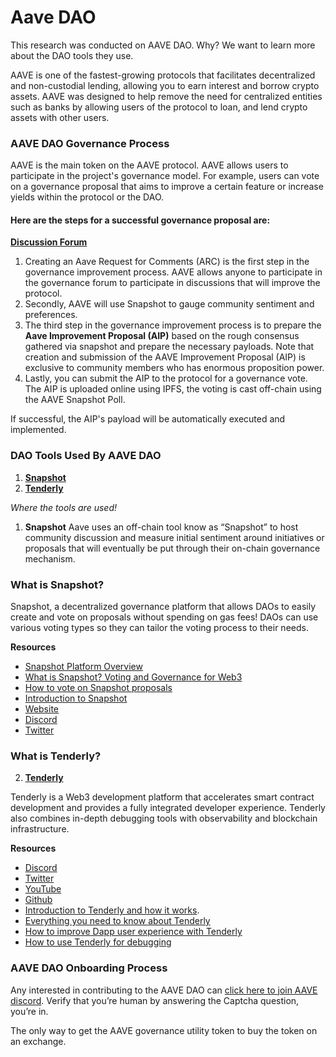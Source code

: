 # Aave DAO

This research was conducted on AAVE DAO. Why? We want to learn more about the DAO tools they use.

AAVE is one of the fastest-growing protocols that facilitates decentralized and non-custodial lending, allowing you to earn interest and borrow crypto assets. AAVE was designed to help remove the need for centralized entities such as banks by allowing users of the protocol to loan, and lend crypto assets with other users.

### AAVE DAO Governance Process

AAVE is the main token on the AAVE protocol. AAVE allows users to participate in the project's governance model. For example, users can vote on a governance proposal that aims to improve a certain feature or increase yields within the protocol or the DAO.

#### Here are the steps for a successful governance proposal are:

[**Discussion Forum**](https://governance.aave.com/)

1. Creating an Aave Request for Comments (ARC) is the first step in the governance improvement process. AAVE allows anyone to participate in the governance forum to participate in discussions that will improve the protocol.
2. Secondly, AAVE will use Snapshot to gauge community sentiment and preferences.
3. The third step in the governance improvement process is to prepare the **Aave Improvement Proposal (AIP)** based on the rough consensus gathered via snapshot and prepare the necessary payloads. Note that creation and submission of the AAVE Improvement Proposal (AIP) is exclusive to community members who has enormous proposition power.
4. Lastly, you can submit the AIP to the protocol for a governance vote. The AIP is uploaded online using IPFS, the voting is cast off-chain using the AAVE Snapshot Poll.

If successful, the AIP's payload will be automatically executed and implemented.

### DAO Tools Used By AAVE DAO

1. [**Snapshot**](https://snapshot.org/#/)
2. [**Tenderly**](https://tenderly.co)

_Where the tools are used!_

1. **Snapshot** Aave uses an off-chain tool know as “Snapshot” to host community discussion and measure initial sentiment around initiatives or proposals that will eventually be put through their on-chain governance mechanism.

### What is Snapshot?

Snapshot, a decentralized governance platform that allows DAOs to easily create and vote on proposals without spending on gas fees! DAOs can use various voting types so they can tailor the voting process to their needs.

**Resources**

* [Snapshot Platform Overview](https://youtu.be/5J-HS63tKYo)
* [What is Snapshot? Voting and Governance for Web3](https://youtu.be/OLOtTAvCjms)
* [How to vote on Snapshot proposals](https://youtu.be/u8frIjVKWJY)
* [Introduction to Snapshot](https://decrypt.co/resources/what-is-snapshot-the-decentralized-voting-system?amp=1)
* [Website](https://snapshot.org/)
* [Discord](http://discord.snapshot.org/)
* [Twitter](https://twitter.com/SnapshotLabs)

### What is Tenderly?

2. [**Tenderly**](https://tenderly.co/)

Tenderly is a Web3 development platform that accelerates smart contract development and provides a fully integrated developer experience. Tenderly also combines in-depth debugging tools with observability and blockchain infrastructure.

**Resources**

* [Discord](https://discord.gg/fBvDJYR)
* [Twitter](https://twitter.com/TenderlyApp)
* [YouTube](https://youtube.com/@tenderlyapp)
* [Github](https://github.com/Tenderly)
* [Introduction to Tenderly and how it works](https://medium.com/coinmonks/take-your-smart-contract-development-to-the-next-level-with-tenderly-5fe58d2fa7d6).
* [Everything you need to know about Tenderly](https://docs.tenderly.co/)
* [How to improve Dapp user experience with Tenderly](https://youtu.be/-g4CLxbZAXk)
* [How to use Tenderly for debugging](https://youtu.be/nggNZcpf9-Y)

### AAVE DAO Onboarding Process

Any interested in contributing to the AAVE DAO can [click here to join AAVE discord](https://discord.com/invite/CvKUrqM). Verify that you’re human by answering the Captcha question, you’re in.

The only way to get the AAVE governance utility token to buy the token on an exchange.

